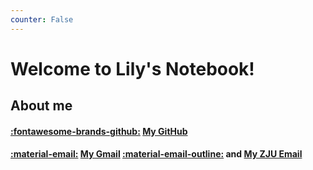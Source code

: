 ```yaml
---
counter: False   
---
```


# Welcome to Lily's Notebook!  
## About me
#### [:fontawesome-brands-github:](https://github.com/sorceressyidi) [My GitHub](https://github.com/sorceressyidi)
#### [:material-email:](mailto:sorceressyidi@gmail.com) [My Gmail](mailto:sorceressyidi@gmail.com)  [:material-email-outline:](mailto:sorceressyidi@zju.edu.cn) and [My ZJU Email](mailto:sorceressyidi@zju.edu.cn)

